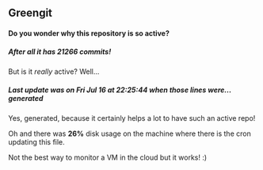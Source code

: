 ## Greengit

#### Do you wonder why this repository is so active?

##### After all it has 21266 commits!

But is it *really* active? Well...

##### Last update was on Fri Jul 16 at 22:25:44 when those lines were... generated

Yes, generated, because it certainly helps a lot to have such an active repo!

Oh and there was **26%** disk usage on the machine
where there is the cron updating this file.

Not the best way to monitor a VM in the cloud but it works! :)
